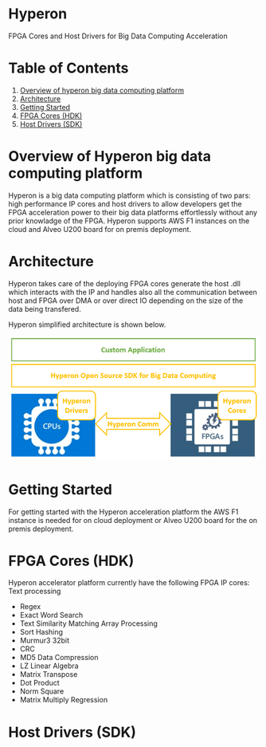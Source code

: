 <span style="display: inline-block;">

# Hyperon
FPGA Cores and Host Drivers for Big Data Computing Acceleration

# Table of Contents

1. [Overview of hyperon big data computing platform](#overview)
2. [Architecture](#architecture)
2. [Getting Started](#gettingstarted)
3. [FPGA Cores (HDK)](#fpgacores)
4. [Host Drivers (SDK)](#hostdrivers)


<a name="overview"></a>
# Overview of Hyperon big data computing platform
Hyperon is a big data computing platform which is consisting of two pars: high performance IP cores and host drivers to allow developers get the FPGA acceleration power to their big data platforms effortlessly without any prior knowladge of the FPGA. Hyperon supports AWS F1 instances on the cloud and Alveo U200 board for on premis deployment.


<a name="architecture"></a>
# Architecture
Hyperon takes care of the deploying FPGA cores generate the host .dll which interacts with the IP and handles also all the communication between host and FPGA over DMA or over direct IO depending on the size of the data being transfered.

Hyperon simplified architecture is shown below.

<img src="docs/img/hyperon_arch_simple.png">


<a name="gettingstarted"></a>
# Getting Started

For getting started with the Hyperon acceleration platform the AWS F1 instance is needed for on cloud deployment or Alveo U200 board for the on premis deployment.

<a name="fpgacores"></a>
# FPGA Cores (HDK)

Hyperon accelerator platform currently have the following FPGA IP cores:
Text processing
* Regex
* Exact Word Search
* Text Similarity Matching
Array Processing
* Sort
Hashing
* Murmur3 32bit
* CRC
* MD5
Data Compression
* LZ
Linear Algebra
* Matrix Transpose
* Dot Product
* Norm Square
* Matrix Multiply
Regression

<a name="hostdrivers"></a>
# Host Drivers (SDK)
